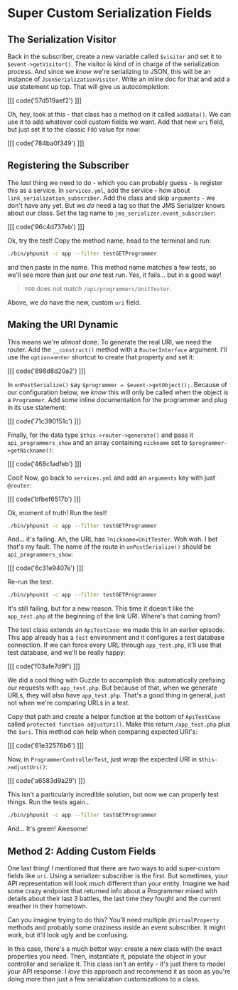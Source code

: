 # Super Custom Serialization Fields

## The Serialization Visitor

Back in the subscriber, create a new variable called `$visitor` and set it to
`$event->getVisitor()`. The visitor is kind of in charge of the serialization
process. And since we *know* we're serializing to JSON, this will be an instance
of `JsonSerializationVisitor`. Write an inline doc for that and add a use statement
up top. That will give us autocompletion:

[[[ code('57d519aef2') ]]]

Oh, hey, look at this - that class has a method on it called `addData()`. We can use
it to add whatever cool custom fields we want. Add that new `uri` field, but just set
it to the classic `FOO` value for now:

[[[ code('784ba0f349') ]]]

## Registering the Subscriber

The *last* thing we need to do -  which you can probably guess - is register this
as a service. In `services.yml`, add the service - how about `link_serialization_subscriber`.
Add the class and skip `arguments` - we don't have any yet. But we *do* need a tag
so that the JMS Serializer knows about our class. Set the tag name to `jms_serializer.event_subscriber`:

[[[ code('96c4d737eb') ]]]

Ok, try the test! Copy the method name, head to the terminal and run:

```bash
./bin/phpunit -c app --filter testGETProgrammer
```

and then paste in the name. This method name matches a few tests, so we'll see more
than just our *one* test run. Yes, it fails... but in a good way!

> `FOO` does not match `/api/programmers/UnitTester`.

Above, we *do* have the new, custom `uri` field.

## Making the URI Dynamic

This means we're *almost* done. To generate the real URI, we need the router. Add
the `__construct()` method with a `RouterInterface` argument. I'll use the `option`+`enter`
shortcut to create that property and set it:

[[[ code('898d8d20a2') ]]]

In `onPostSerialize()` say `$programmer = $event->getObject();`. Because of our configuration
below, we *know* this will only be called when the object is a `Programmer`. Add
some inline documentation for the programmer and plug in its use statement:

[[[ code('71c390151c') ]]]

Finally, for the data type `$this->router->generate()` and pass it `api_programmers_show`
and an array containing `nickname` set to `$programmer->getNickname()`:

[[[ code('468c1adfeb') ]]]

Cool! Now, go back to `services.yml` and add an `arguments` key with just `@router`:

[[[ code('bfbef6517b') ]]]

Ok, moment of truth! Run the test!

```bash
./bin/phpunit -c app --filter testGETProgrammer
```

And... it's failing. Ah, the URL has `?nickname=UnitTester`. Woh woh. I bet that's
my fault. The name of the route in `onPostSerialize()` should be  `api_programmers_show`:

[[[ code('6c31e9407e') ]]]

Re-run the test:

```bash
./bin/phpunit -c app --filter testGETProgrammer
```

It's still failing, but for a new reason. This time it doesn't like the `app_test.php`
at the beginning of the link URI. Where's that coming from?

The test class extends an `ApiTestCase`: we made this in an earlier episode. This
app already has a `test` environment and it configures a *test* database connection.
If we can force every URL through `app_test.php`, it'll use that test database, and
we'll be really happy:

[[[ code('f03afe7d9f') ]]]

We did a cool thing with Guzzle to accomplish this: automatically prefixing our requests
with `app_test.php`. But because of that, when we generate URLs, they will also have
`app_test.php`. That's a good thing in general, just not when we're comparing URLs in a test.

Copy that path and create a helper function at the bottom of `ApiTestCase` called
`protected function adjustUri()`. Make this return `/app_test.php` plus the `$uri`.
This method can help when comparing expected URI's:

[[[ code('61e32576b6') ]]]

Now, in `ProgrammerControllerTest`, just wrap the expected URI in `$this->adjustUri()`:

[[[ code('a6583d9a29') ]]]

This isn't a particularly incredible solution, but now we can properly test things.
Run the tests again...

```bash
./bin/phpunit -c app --filter testGETProgrammer
```

And... It's green! Awesome!

## Method 2: Adding Custom Fields

One last thing! I mentioned that there are *two* ways to add super-custom fields
like `uri`. Using a serializer subscriber is the first. But sometimes, your API
representation will look *much* different than your entity. Imagine we had some
crazy endpoint that returned info about a Programmer mixed with details about their
last 3 battles, the last time they fought and the current weather in their hometown.

Can you imagine trying to do this? You'll need multiple `@VirtualProperty` methods
and probably some craziness inside an event subscriber. It might work, but it'll
look ugly and be confusing.

In this case, there's a much better way: create a new class with the exact properties
you need. Then, instantiate it, populate the object in your controller and serialize
it. This class isn't an entity - it's just there to model your API response. I *love*
this approach and recommend it as soon as you're doing more than just a few serialization
customizations to a class.
